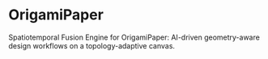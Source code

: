 # OrigamiPaper
Spatiotemporal Fusion Engine for OrigamiPaper: AI-driven geometry-aware design workflows on a topology-adaptive canvas.

